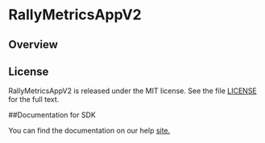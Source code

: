 RallyMetricsAppV2
=========================

## Overview


## License

RallyMetricsAppV2 is released under the MIT license.  See the file [LICENSE](./LICENSE) for the full text.

##Documentation for SDK

You can find the documentation on our help [site.](https://help.rallydev.com/apps/2.1/doc/)

